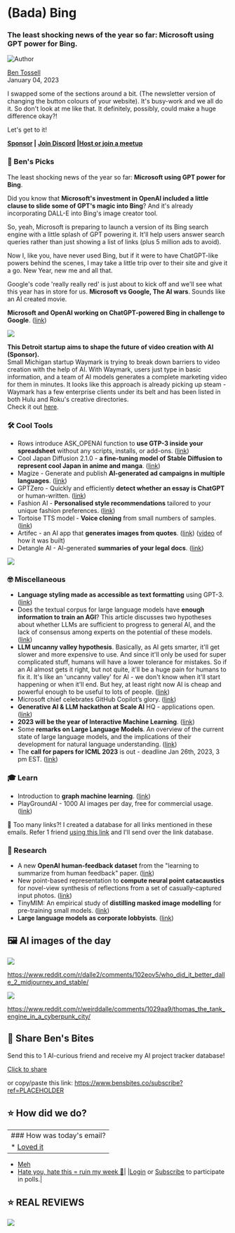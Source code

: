 # (Bada) Bing

### The least shocking news of the year so far: Microsoft using GPT power for Bing.

![Author](https://media.beehiiv.com/cdn-cgi/image/fit=scale-down,format=auto,onerror=redirect,quality=80/uploads/user/profile_picture/fc858b4d-39e3-4be1-abf4-2b55504e21a2/thumb_uJ4UYake_400x400.jpg)

[Ben Tossell](https://www.twitter.com/bentossell)\
January 04, 2023

I swapped some of the sections around a bit. (The newsletter version of changing the button colours of your website). It's busy-work and we all do it. So don't look at me like that. It definitely, possibly, could make a huge difference okay?!

Let's get to it!

**[Sponsor](https://sponsor.bensbites.co/) |** **[Join Discord](https://discord.gg/qd92NKjDdE) |**[**Host or join a meetup**](https://meetups.bensbites.co/)

### **🤌 Ben's Picks**

The least shocking news of the year so far: **Microsoft using GPT power for Bing**.

Did you know that **Microsoft's investment in OpenAI included a little clause to slide some of GPT's magic into Bing**? And it's already incorporating DALL-E into Bing's image creator tool.

So, yeah, Microsoft is preparing to launch a version of its Bing search engine with a little splash of GPT powering it. It'll help users answer search queries rather than just showing a list of links (plus 5 million ads to avoid).

Now I, like you, have never used Bing, but if it were to have ChatGPT-like powers behind the scenes, I may take a little trip over to their site and give it a go. New Year, new me and all that.

Google's code 'really really red' is just about to kick off and we'll see what this year has in store for us. **Microsoft vs Google, The AI wars**. Sounds like an AI created movie.

**Microsoft and OpenAI working on ChatGPT-powered Bing in challenge to Google**. ([link](https://www.theinformation.com/articles/microsoft-and-openai-working-on-chatgpt-powered-bing-in-challenge-to-google?utm_source=ti_app))

![](https://media.beehiiv.com/cdn-cgi/image/fit=scale-down,format=auto,onerror=redirect,quality=80/uploads/asset/file/509d38f1-82f6-4761-a99e-2f083b170737/15072be3-f184-4325-8960-8a105803823d.png)

**This Detroit startup aims to shape the future of video creation with AI (Sponsor).**\
Small Michigan startup Waymark is trying to break down barriers to video creation with the help of AI. With Waymark, users just type in basic information, and a team of AI models generates a complete marketing video for them in minutes. It looks like this approach is already picking up steam - Waymark has a few enterprise clients under its belt and has been listed in both Hulu and Roku's creative directories.\
Check it out [here](https://waymark.com/).

### **🛠️ Cool Tools**

- Rows introduce ASK\_OPENAI function to **use GTP-3 inside your spreadsheet** without any scripts, installs, or add-ons. ([link](https://twitter.com/RowsHQ/status/1610251490005815297?s=20\&t=bTClZ8RccGe3kwuWR6IOsw))
- Cool Japan Diffusion 2.1.0 - **a fine-tuning model of Stable Diffusion to represent cool Japan in anime and manga**. ([link](https://huggingface.co/spaces/aipicasso/cool-japan-diffusion-2-1-0-demo))
- Magize - Generate and publish **AI-generated ad campaigns in multiple languages**. ([link](https://twitter.com/florian_btc/status/1609987876242219008?s=20\&t=HcmhcE1O7b7sL_SSnhPfAw))
- GPTZero - Quickly and efficiently **detect whether an essay is ChatGPT** or human-written. ([link](https://etedward-gptzero-main-zqgfwb.streamlit.app/))
- Fashion AI - **Personalised style recommendations** tailored to your unique fashion preferences. ([link](https://apps.chatbotkit.com/fashionai))
- Tortoise TTS model - **Voice cloning** from small numbers of samples. ([link](https://huggingface.co/spaces/mdnestor/tortoise))
- Artifec - an AI app that **generates images from quotes**. ([link](https://jacobgershkovich.com/artifec)) ([video](https://www.youtube.com/watch?v=k414lk_kJPs) of how it was built)
- Detangle AI - AI-generated **summaries of your legal docs**. ([link](https://detangle.ai/))

![](https://media.beehiiv.com/cdn-cgi/image/fit=scale-down,format=auto,onerror=redirect,quality=80/uploads/asset/file/2e5503a8-91ae-45d1-96b0-352989febdf0/Screenshot_2023-01-04_at_12.28.12.png)

### **🤓 Miscellaneous**

- **Language styling made as accessible as text formatting** using GPT-3. ([link](https://twitter.com/zats/status/1609881792026218496?s=20\&t=7hTZ34qL9X38_YP0z-edtQ))
- Does the textual corpus for large language models have **enough information to train an AGI**? This article discusses two hypotheses about whether LLMs are sufficient to progress to general AI, and the lack of consensus among experts on the potential of these models. ([link](https://shakoist.substack.com/p/does-the-textual-corpus-for-large))
- **LLM uncanny valley hypothesis**. Basically, as AI gets smarter, it'll get slower and more expensive to use. And since it'll only be used for super complicated stuff, humans will have a lower tolerance for mistakes. So if an AI almost gets it right, but not quite, it'll be a huge pain for humans to fix it. It's like an 'uncanny valley' for AI - we don't know when it'll start happening or when it'll end. But hey, at least right now AI is cheap and powerful enough to be useful to lots of people. ([link](https://twitter.com/spolu/status/1610264020052754432?s=20\&t=uLtMRpYaj-UFwc0qUY1tuw))
- Microsoft chief celebrates GitHub Copilot’s glory. ([link](https://analyticsindiamag.com/microsoft-chief-celebrates-github-copilots-glory/))
- **Generative AI & LLM hackathon at Scale AI** HQ - applications open. ([link](https://7v96jeqxhgx.typeform.com/LLMhackathonapp))
- **2023 will be the year of Interactive Machine Learning**. ([link](https://twitter.com/korymath/status/1610345837913145344))
- Some **remarks on Large Language Models**. An overview of the current state of large language models, and the implications of their development for natural language understanding. ([link](https://gist.github.com/yoavg/59d174608e92e845c8994ac2e234c8a9))
- The **call for papers for ICML 2023** is out - deadline Jan 26th, 2023, 3 pm EST. ([link](https://icml.cc/Conferences/2023/CallForPapers))

### **🎓 Learn**

- Introduction to **graph machine learning**. ([link](https://huggingface.co/blog/intro-graphml))
- PlayGroundAI - 1000 AI images per day, free for commercial usage. ([link](https://www.youtube.com/watch?v=xgTNdrTNf10))

👋 Too many links?! I created a database for all links mentioned in these emails. Refer 1 friend [using this link](https://www.bensbites.co/subscribe?ref=PLACEHOLDER) and I'll send over the link database.

### **🔬 Research**

- A new **OpenAI human-feedback dataset** from the "learning to summarize from human feedback" paper. ([link](https://huggingface.co/datasets/openai/summarize_from_feedback#dataset-description))
- New point-based representation to **compute neural point catacaustics** for novel-view synthesis of reflections from a set of casually-captured input photos. ([link](https://arxiv.org/abs/2301.01087))
- TinyMIM: An empirical study of **distilling masked image modelling** for pre-training small models. ([link](https://arxiv.org/abs/2301.01296))
- **Large language models as corporate lobbyists**. ([link](https://arxiv.org/abs/2301.01181))

## **🖼 AI images of the day**

![](https://media.beehiiv.com/cdn-cgi/image/fit=scale-down,format=auto,onerror=redirect,quality=80/uploads/asset/file/e2c58f3b-e989-4cc5-8889-1eca105ef74b/fqgv82ihav9a1.png)

<https://www.reddit.com/r/dalle2/comments/102eov5/who_did_it_better_dalle_2_midjourney_and_stable/>

![](https://media.beehiiv.com/cdn-cgi/image/fit=scale-down,format=auto,onerror=redirect,quality=80/uploads/asset/file/94b25fa1-276a-4f5f-ae91-54af39d72dba/wyoclseg6u9a1__2_.png)

<https://www.reddit.com/r/weirddalle/comments/1029aa9/thomas_the_tank_engine_in_a_cyberpunk_city/>

## **🤗 Share Ben's Bites**

Send this to 1 AI-curious friend and receive my AI project tracker database!

[Click to share](https://www.bensbites.co/subscribe?ref=PLACEHOLDER)

or copy/paste this link: https://www.bensbites.co/subscribe?ref=PLACEHOLDER

## **⭐️ How did we do?**

||
|:---|
|### How was today's email?|
|\* [Loved it](https://www.bensbites.co/login)

- [Meh](https://www.bensbites.co/login)
- [Hate you, hate this = ruin my week 🥹](https://www.bensbites.co/login)|
  |[Login](https://www.bensbites.co/login) or [Subscribe](https://www.bensbites.co/subscribe) to participate in polls.|

## **⭐️ REAL** REVIEWS

![](https://media.beehiiv.com/cdn-cgi/image/fit=scale-down,format=auto,onerror=redirect,quality=80/uploads/asset/file/c8a91ecd-5477-493e-bb9d-9ed8f04bde24/Screenshot_2022-12-13_at_14.55.58.png)
